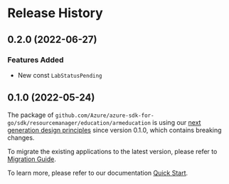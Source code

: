 # Release History

## 0.2.0 (2022-06-27)
### Features Added

- New const `LabStatusPending`


## 0.1.0 (2022-05-24)

The package of `github.com/Azure/azure-sdk-for-go/sdk/resourcemanager/education/armeducation` is using our [next generation design principles](https://azure.github.io/azure-sdk/general_introduction.html) since version 0.1.0, which contains breaking changes.

To migrate the existing applications to the latest version, please refer to [Migration Guide](https://aka.ms/azsdk/go/mgmt/migration).

To learn more, please refer to our documentation [Quick Start](https://aka.ms/azsdk/go/mgmt).